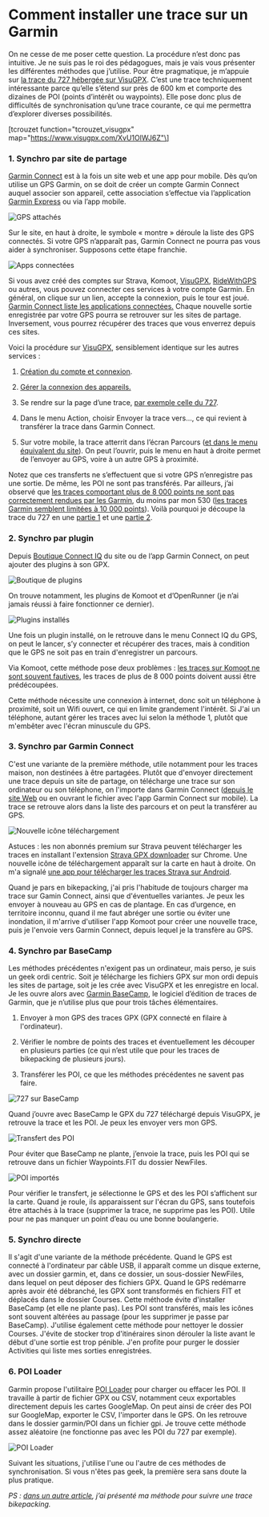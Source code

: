# Comment installer une trace sur un Garmin

On ne cesse de me poser cette question. La procédure n’est donc pas intuitive. Je ne suis pas le roi des pédagogues, mais je vais vous présenter les différentes méthodes que j’utilise. Pour être pragmatique, je m’appuie sur [la trace du 727 hébergée sur VisuGPX](https://www.visugpx.com/XvU1OlWJ6Z). C’est une trace techniquement intéressante parce qu’elle s’étend sur près de 600 km et comporte des dizaines de POI (points d’intérêt ou waypoints). Elle pose donc plus de difficultés de synchronisation qu’une trace courante, ce qui me permettra d’explorer diverses possibilités.<span id="more-64765"></span>

\[tcrouzet function="tcrouzet\_visugpx" map="https://www.visugpx.com/XvU1OlWJ6Z"\]

### 1. Synchro par site de partage

[Garmin Connect](https://connect.garmin.com/) est à la fois un site web et une app pour mobile. Dès qu’on utilise un GPS Garmin, on se doit de créer un compte Garmin Connect auquel associer son appareil, cette association s’effectue via l’application [Garmin Express](https://www.garmin.com/fr-FR/software/express/) ou via l’app mobile.

![GPS attachés](https://tcrouzet.com/images_tc/2023/02/gc01.png)

Sur le site, en haut à droite, le symbole « montre » déroule la liste des GPS connectés. Si votre GPS n’apparaît pas, Garmin Connect ne pourra pas vous aider à synchroniser. Supposons cette étape franchie.

![Apps connectées](https://tcrouzet.com/images_tc/2023/02/gc05.png)

Si vous avez créé des comptes sur Strava, Komoot, [VisuGPX](https://www.visugpx.com/), [RideWithGPS](https://ridewithgps.com/) ou autres, vous pouvez connecter ces services à votre compte Garmin. En général, on clique sur un lien, accepte la connexion, puis le tour est joué. [Garmin Connect liste les applications connectées.](https://connect.garmin.com/modern/settings/accountInformation) Chaque nouvelle sortie enregistrée par votre GPS pourra se retrouver sur les sites de partage. Inversement, vous pourrez récupérer des traces que vous enverrez depuis ces sites.

Voici la procédure sur [VisuGPX](https://www.visugpx.com/), sensiblement identique sur les autres services :

1. [Création du compte et connexion](https://www.visugpx.com).

2. [Gérer la connexion des appareils.](https://www.visugpx.com/membres/connexions.php)

3. Se rendre sur la page d’une trace, [par exemple celle du 727](https://www.visugpx.com/XvU1OlWJ6Z).

4. Dans le menu Action, choisir Envoyer la trace vers…, ce qui revient à transférer la trace dans Garmin Connect.

5. Sur votre mobile, la trace atterrit dans l’écran Parcours ([et dans le menu équivalent du site](https://connect.garmin.com/modern/courses)). On peut l’ouvrir, puis le menu en haut à droite permet de l’envoyer au GPS, voire à un autre GPS à proximité.

Notez que ces transferts ne s’effectuent que si votre GPS n’enregistre pas une sortie. De même, les POI ne sont pas transférés. Par ailleurs, j’ai observé que [les traces comportant plus de 8 000 points ne sont pas correctement rendues par les Garmin](https://tcrouzet.com/2021/10/03/quand-la-trace-perd-des-points-sur-les-gps-garmin/), du moins par mon 530 ([les traces Garmin semblent limitées à 10 000 points](https://support.garmin.com/en-US/?faq=M9VDdat3qW5q1Yl6qD7b89)). Voilà pourquoi je découpe la trace du 727 en une [partie 1](https://www.visugpx.com/L0EoIityZJ) et une [partie 2](https://www.visugpx.com/xLsQri0tKT).

### 2. Synchro par plugin

Depuis [Boutique Connect IQ](https://apps.garmin.com/fr-FR/devices/edge530/apps) du site ou de l’app Garmin Connect, on peut ajouter des plugins à son GPX.

![Boutique de plugins](https://tcrouzet.com/images_tc/2023/02/gc02.jpg)

On trouve notamment, les plugins de Komoot et d’OpenRunner (je n’ai jamais réussi à faire fonctionner ce dernier).

![Plugins installés](https://tcrouzet.com/images_tc/2023/02/gc03.png)

Une fois un plugin installé, on le retrouve dans le menu Connect IQ du GPS, on peut le lancer, s’y connecter et récupérer des traces, mais à condition que le GPS ne soit pas en train d'enregistrer un parcours.

Via Komoot, cette méthode pose deux problèmes : [les traces sur Komoot ne sont souvent fautives](https://tcrouzet.com/2021/05/27/gaffe-komoot-est-bugue/), les traces de plus de 8 000 points doivent aussi être prédécoupées.

Cette méthode nécessite une connexion à internet, donc soit un téléphone à proximité, soit un Wifi ouvert, ce qui en limite grandement l'intérêt. Si J'ai un téléphone, autant gérer les traces avec lui selon la méthode 1, plutôt que m'embêter avec l'écran minuscule du GPS.

### 3. Synchro par Garmin Connect

C'est une variante de la première méthode, utile notamment pour les traces maison, non destinées à être partagées. Plutôt que d'envoyer directement une trace depuis un site de partage, on télécharge une trace sur son ordinateur ou son téléphone, on l'importe dans Garmin Connect ([depuis le site Web](https://connect.garmin.com/modern/courses#import-course) ou en ouvrant le fichier avec l'app Garmin Connect sur mobile). La trace se retrouve alors dans la liste des parcours et on peut la transférer au GPS.

![Nouvelle icône téléchargement](https://tcrouzet.com/images_tc/2023/02/extstrava.jpg)

Astuces : les non abonnés premium sur Strava peuvent télécharger les traces en installant l'extension [Strava GPX downloader](https://chrome.google.com/webstore/detail/strava-gpx-downloader/pnglhfabfkchkadgnkfacoakincdpeeg) sur Chrome. Une nouvelle icône de téléchargement apparaît sur la carte en haut à droite. On m'a signalé [une app pour télécharger les traces Strava sur Android](https://play.google.com/store/apps/details?id=ee.glops.traxappst).

Quand je pars en bikepacking, j'ai pris l'habitude de toujours charger ma trace sur Gamin Connect, ainsi que d'éventuelles variantes. Je peux les envoyer à nouveau au GPS en cas de plantage. En cas d’urgence, en territoire inconnu, quand il me faut abréger une sortie ou éviter une inondation, il m'arrive d'utiliser l'app Komoot pour créer une nouvelle trace, puis je l'envoie vers Garmin Connect, depuis lequel je la transfère au GPS.

### 4. Synchro par BaseCamp

Les méthodes précédentes n'exigent pas un ordinateur, mais perso, je suis un geek ordi centric. Soit je télécharge les fichiers GPX sur mon ordi depuis les sites de partage, soit je les crée avec VisuGPX et les enregistre en local. Je les ouvre alors avec [Garmin BaseCamp](https://www.garmin.com/fr-FR/software/basecamp/), le logiciel d’édition de traces de Garmin, que je n’utilise plus que pour trois tâches élémentaires.

1. Envoyer à mon GPS des traces GPX (GPX connecté en filaire à l'ordinateur).

2. Vérifier le nombre de points des traces et éventuellement les découper en plusieurs parties (ce qui n’est utile que pour les traces de bikepacking de plusieurs jours).

3. Transférer les POI, ce que les méthodes précédentes ne savent pas faire.

![727 sur BaseCamp](https://tcrouzet.com/images_tc/2023/02/bc01.jpg)

Quand j’ouvre avec BaseCamp le GPX du 727 téléchargé depuis VisuGPX, je retrouve la trace et les POI. Je peux les envoyer vers mon GPS.

![Transfert des POI](https://tcrouzet.com/images_tc/2023/02/bc02.jpg)

Pour éviter que BaseCamp ne plante, j’envoie la trace, puis les POI qui se retrouve dans un fichier Waypoints.FIT du dossier NewFiles.

![POI importés](https://tcrouzet.com/images_tc/2023/02/bc03.jpg)

Pour vérifier le transfert, je sélectionne le GPS et des les POI s’affichent sur la carte. Quand je roule, ils apparaissent sur l'écran du GPS, sans toutefois être attachés à la trace (supprimer la trace, ne supprime pas les POI). Utile pour ne pas manquer un point d’eau ou une bonne boulangerie.

### 5. Synchro directe

Il s'agit d'une variante de la méthode précédente. Quand le GPS est connecté à l'ordinateur par câble USB, il apparaît comme un disque externe, avec un dossier garmin, et, dans ce dossier, un sous-dossier NewFiles, dans lequel on peut déposer des fichiers GPX. Quand le GPS redémarre après avoir été débranché, les GPX sont transformés en fichiers FIT et déplacés dans le dossier Courses. Cette méthode évite d'installer BaseCamp (et elle ne plante pas). Les POI sont transférés, mais les icônes sont souvent altérées au passage (pour les supprimer je passe par BaseCamp). J'utilise également cette méthode pour nettoyer le dossier Courses. J'évite de stocker trop d'itinéraires sinon dérouler la liste avant le début d'une sortie est trop pénible. J'en profite pour purger le dossier Activities qui liste mes sorties enregistrées.

### 6. POI Loader

Garmin propose l'utilitaire [POI Loader](https://www8.garmin.com/support/collection.jsp?product=999-99999-12) pour charger ou effacer les POI. Il travaille à partir de fichier GPX ou CSV, notamment ceux exportables directement depuis les cartes GoogleMap. On peut ainsi de créer des POI sur GoogleMap, exporter le CSV, l'importer dans le GPS. On les retrouve dans le dossier garmin/POI dans un fichier gpi. Je trouve cette méthode assez aléatoire (ne fonctionne pas avec les POI du 727 par exemple).

![POI Loader](https://tcrouzet.com/images_tc/2023/02/poiLoader.png)

Suivant les situations, j'utilise l'une ou l'autre de ces méthodes de synchronisation. Si vous n'êtes pas geek, la première sera sans doute la plus pratique.

*PS : [dans un autre article](https://tcrouzet.com/2021/03/24/comment-suivre-une-trace-gps-en-bikepacking/), j’ai présenté ma méthode pour suivre une trace bikepacking.*